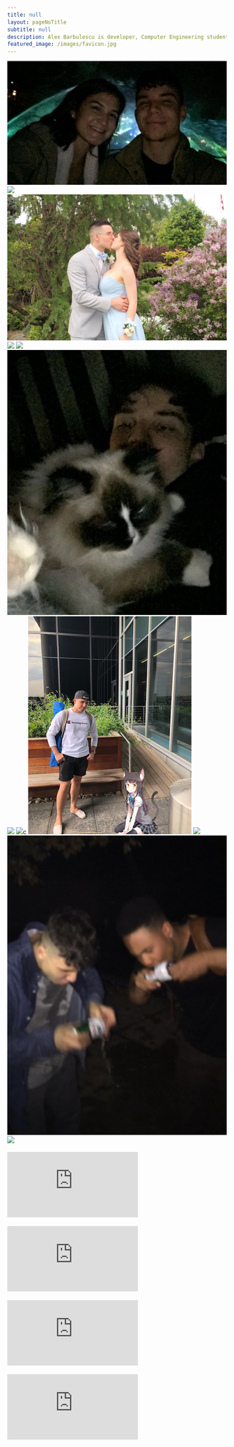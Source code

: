```yaml
---
title: null
layout: pageNoTitle
subtitle: null
description: Alex Barbulescu is developer, Computer Engineering student, Apex Legends player (ex Fortnite player, sorry Fortnite) and Netflixer.
featured_image: /images/favicon.jpg
---
```

<script type="text/javascript">
	console.log("Train by day, Joe Rogan by night!")
</script>

<div class="gallery" data-columns="3">
	<img src="/images/about/me1.JPG">
    <img src="https://media.giphy.com/media/lDmsGbXcCuyOI/giphy.gif">
	<img src="/images/about/me2.JPG">
    <img src="/images/about/IMG_0862.jpg">
    <img src="https://media.giphy.com/media/st8fJ8DagstRm/giphy.gif">
	<img src="/images/about/me4.JPG">
    <img src="https://media.giphy.com/media/W5D9oEAJvOHaE/200.gif">
    <img src="http://45.media.tumblr.com/22af44e126286e681fac01edbbd558da/tumblr_no6dwrhKK41tzye0xo3_1280.gif">c
    <img src="/images/about/IMG_1079.png">
    <img src="https://media1.giphy.com/media/R1c7rUJA7uMoM/giphy.gif">
	<img src="/images/about/me6.JPG">
    <img src="https://media.giphy.com/media/bXbwe3elqW9DW/giphy.gif">
</div>



<br>
<div>
<div class="center">
    <iframe class="soundcloud" scrolling="no" frameborder="no" allow="autoplay" src="https://w.soundcloud.com/player/?url=https%3A//api.soundcloud.com/tracks/277279935&color=%23ff5500&auto_play=false&hide_related=false&show_comments=true&show_user=true&show_reposts=false&show_teaser=true&visual=true"></iframe>
    <br>
     <br>
    <iframe class="soundcloud"  scrolling="no" frameborder="no" allow="autoplay" src="https://w.soundcloud.com/player/?url=https%3A//api.soundcloud.com/tracks/593908995&color=%23ff5500&auto_play=false&hide_related=false&show_comments=true&show_user=true&show_reposts=false&show_teaser=true&visual=true"></iframe>
    <br>
     <br>
    <iframe class="soundcloud" scrolling="no" frameborder="no" allow="autoplay" src="https://w.soundcloud.com/player/?url=https%3A//api.soundcloud.com/tracks/168339659&color=%23ff5500&auto_play=false&hide_related=false&show_comments=true&show_user=true&show_reposts=false&show_teaser=true&visual=true"></iframe>
    <br>
     <br>
    <iframe class="soundcloud" scrolling="no" frameborder="no" allow="autoplay" src="https://w.soundcloud.com/player/?url=https%3A//api.soundcloud.com/tracks/315534364&color=%23ff5500&auto_play=false&hide_related=false&show_comments=true&show_user=true&show_reposts=false&show_teaser=true&visual=true"></iframe>
</div>
</div>



<!-- 
## Contact

{% include contact-form.html %} -->